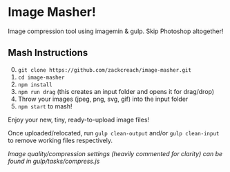 # Image Masher!

Image compression tool using imagemin & gulp. Skip Photoshop altogether!

## Mash Instructions

0. `git clone https://github.com/zackcreach/image-masher.git`
1. `cd image-masher`
2. `npm install`
3. `npm run drag` (this creates an input folder and opens it for drag/drop)
4. Throw your images (jpeg, png, svg, gif) into the input folder
5. `npm start` to mash!


Enjoy your new, tiny, ready-to-upload image files!

Once uploaded/relocated, run `gulp clean-output` and/or `gulp clean-input` to remove working files respectively.


_Image quality/compression settings (heavily commented for clarity) can be found in gulp/tasks/compress.js_
